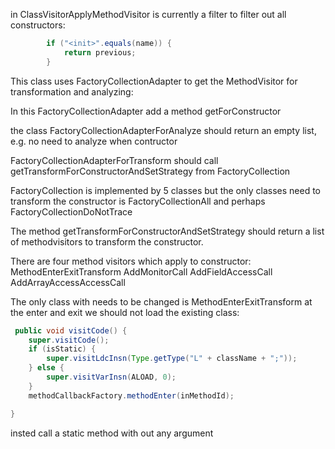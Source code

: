 in ClassVisitorApplyMethodVisitor is currently a filter to filter out all constructors:

```Java
        if ("<init>".equals(name)) {
            return previous;
        }
```


This class uses FactoryCollectionAdapter to get the MethodVisitor for transformation
and analyzing:

In this FactoryCollectionAdapter add a method getForConstructor

the class FactoryCollectionAdapterForAnalyze should return an empty list,
e.g. no need to analyze when contructor

FactoryCollectionAdapterForTransform should call getTransformForConstructorAndSetStrategy
from FactoryCollection

FactoryCollection is implemented by 5 classes but the only classes need to transform the constructor is 
FactoryCollectionAll and perhaps FactoryCollectionDoNotTrace 


The method getTransformForConstructorAndSetStrategy should return a list of methodvisitors to 
transform the constructor.

There are four method visitors which apply to constructor:
MethodEnterExitTransform
AddMonitorCall
AddFieldAccessCall
AddArrayAccessAccessCall

The only class with needs to be changed is MethodEnterExitTransform
at the enter and exit we should not load the existing class:
```Java
 public void visitCode() {
    super.visitCode();
    if (isStatic) {
        super.visitLdcInsn(Type.getType("L" + className + ";"));
    } else {
        super.visitVarInsn(ALOAD, 0);
    }
    methodCallbackFactory.methodEnter(inMethodId);

}
```
insted call a static method with out any argument





